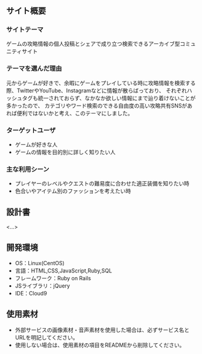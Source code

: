 # <Huntbook>

## サイト概要
### サイトテーマ
ゲームの攻略情報の個人投稿とシェアで成り立つ検索できるアーカイブ型コミュニティサイト

### テーマを選んだ理由
元からゲームが好きで、余暇にゲームをプレイしている時に攻略情報を検索する際、TwitterやYouTube、Instagramなどに情報が散らばっており、
それぞれハッシュタグも統一されておらず、なかなか欲しい情報にまで辿り着けないことが多かったので、
カテゴリやワード検索のできる自由度の高い攻略共有SNSがあれば便利ではないかと考え、このテーマにしました。

### ターゲットユーザ
- ゲームが好きな人
- ゲームの情報を目的別に詳しく知りたい人

### 主な利用シーン
- プレイヤーのレベルやクエストの難易度に合わせた適正装備を知りたい時
- 色合いやアイテム別のファッションを考えたい時

## 設計書
<...>

## 開発環境
- OS：Linux(CentOS)
- 言語：HTML,CSS,JavaScript,Ruby,SQL
- フレームワーク：Ruby on Rails
- JSライブラリ：jQuery
- IDE：Cloud9

## 使用素材
- 外部サービスの画像素材・音声素材を使用した場合は、必ずサービス名とURLを明記してください。
- 使用しない場合は、使用素材の項目をREADMEから削除してください。